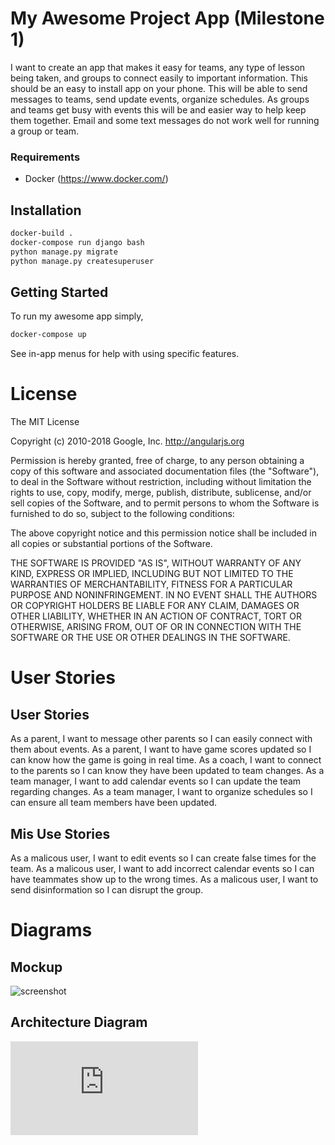 # My Awesome Project App (Milestone 1)
I want to create an app that makes it easy for teams, any type of lesson being taken, and groups to connect easily to important information.  This should be an easy to install app on your phone.  This will be able to send messages to teams, send update events, organize schedules.  As groups and teams get busy with events this will be and easier way to help keep them together.  Email and some text messages do not work well for running a group or team.

### Requirements
* Docker (https://www.docker.com/)

## Installation
```bash
docker-build .
docker-compose run django bash
python manage.py migrate
python manage.py createsuperuser
```

## Getting Started
To run my awesome app simply,
```bash
docker-compose up
```
See in-app menus for help with using specific features.

# License

The MIT License

Copyright (c) 2010-2018 Google, Inc. http://angularjs.org

Permission is hereby granted, free of charge, to any person obtaining a copy
of this software and associated documentation files (the "Software"), to deal
in the Software without restriction, including without limitation the rights
to use, copy, modify, merge, publish, distribute, sublicense, and/or sell
copies of the Software, and to permit persons to whom the Software is
furnished to do so, subject to the following conditions:

The above copyright notice and this permission notice shall be included in
all copies or substantial portions of the Software.

THE SOFTWARE IS PROVIDED "AS IS", WITHOUT WARRANTY OF ANY KIND, EXPRESS OR
IMPLIED, INCLUDING BUT NOT LIMITED TO THE WARRANTIES OF MERCHANTABILITY,
FITNESS FOR A PARTICULAR PURPOSE AND NONINFRINGEMENT. IN NO EVENT SHALL THE
AUTHORS OR COPYRIGHT HOLDERS BE LIABLE FOR ANY CLAIM, DAMAGES OR OTHER
LIABILITY, WHETHER IN AN ACTION OF CONTRACT, TORT OR OTHERWISE, ARISING FROM,
OUT OF OR IN CONNECTION WITH THE SOFTWARE OR THE USE OR OTHER DEALINGS IN
THE SOFTWARE.

# User Stories
## User Stories
As a parent, I want to message other parents so I can easily connect with them about events.
As a parent, I want to have game scores updated so I can know how the game is going in real time.
As a coach, I want to connect to the parents so I can know they have been updated to team changes.
As a team manager, I want to add calendar events so I can update the team regarding changes.
As a team manager, I want to organize schedules so I can ensure all team members have been updated.

## Mis Use Stories
As a malicous user, I want to edit events so I can create false times for the team.
As a malicous user, I want to add incorrect calendar events so I can have teammates show up to the wrong times.
As a malicous user, I want to send disinformation so I can disrupt the group.

# Diagrams

## Mockup
![screenshot](https://github.com/mellonb/doggo-webservice/blob/master/iPhoneUIPics.png)

## Architecture Diagram
![screenshot](https://github.com/mellonb/doggo-webservice/blob/master/Team%20App.xml)
